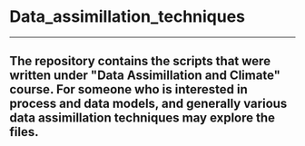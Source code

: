 # Data_assimillation_techniques
----------------------------------------------------------------------------------------------------------------------------------
The repository contains the scripts that were written under "Data Assimillation and Climate" course. 
For someone who is interested in process and data models, and generally various data assimillation techniques may explore the files.
-----------------------------------------------------------------------------------------------------------------------------------
